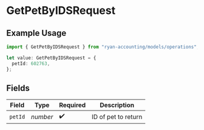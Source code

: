 # GetPetByIDSRequest

## Example Usage

```typescript
import { GetPetByIDSRequest } from "ryan-accounting/models/operations";

let value: GetPetByIDSRequest = {
  petId: 602763,
};
```

## Fields

| Field               | Type                | Required            | Description         |
| ------------------- | ------------------- | ------------------- | ------------------- |
| `petId`             | *number*            | :heavy_check_mark:  | ID of pet to return |